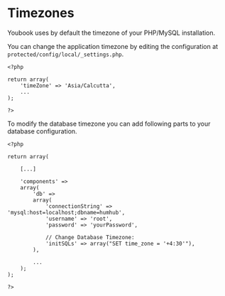 Timezones
=========

Youbook uses by default the timezone of your PHP/MySQL installation. 

You can change the application timezone by editing the configuration at ``protected/config/local/_settings.php``.

```
<?php

return array(
    'timeZone' => 'Asia/Calcutta',
    ...
);

?>

```

To modify the database timezone you can add following parts to your database configuration.

```
<?php

return array(
    
    [...]

    'components' =>
    array(
        'db' =>
        array(
            'connectionString' => 'mysql:host=localhost;dbname=humhub',
            'username' => 'root',
            'password' => 'yourPassword',
            
            // Change Database Timezone:
            'initSQLs' => array("SET time_zone = '+4:30'"),
        ),
       
        ...
    );
);

?>

```
